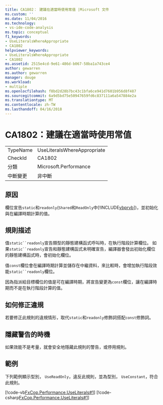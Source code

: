 ```yaml
---
title: CA1802： 建議在適當時使用常值 |Microsoft 文件
ms.custom: ''
ms.date: 11/04/2016
ms.technology:
- vs-ide-code-analysis
ms.topic: conceptual
f1_keywords:
- UseLiteralsWhereAppropriate
- CA1802
helpviewer_keywords:
- UseLiteralsWhereAppropriate
- CA1802
ms.assetid: 2515e4cd-9e61-486d-b067-58ba1a743ce4
author: gewarren
ms.author: gewarren
manager: douge
ms.workload:
- multiple
ms.openlocfilehash: f8bd2d28b7bc43c1bfa6ce941d7601b956d8f487
ms.sourcegitcommit: 6a9d5bd75e50947659fd6c837111a6a547884e2a
ms.translationtype: MT
ms.contentlocale: zh-TW
ms.lasthandoff: 04/16/2018
---
```

# <a name="ca1802-use-literals-where-appropriate"></a>CA1802：建議在適當時使用常值
|||  
|-|-|  
|TypeName|UseLiteralsWhereAppropriate|  
|CheckId|CA1802|  
|分類|Microsoft.Performance|  
|中斷變更|非中斷|  
  
## <a name="cause"></a>原因  
 欄位宣告`static`和`readonly`(`Shared`和`ReadOnly`中[!INCLUDE[vbprvb](../code-quality/includes/vbprvb_md.md)])，並初始化與在編譯時期計算的值。  
  
## <a name="rule-description"></a>規則描述  
 值`static``readonly`宣告類型的靜態建構函式呼叫時，在執行階段計算欄位。 如果`static``readonly`宣告和靜態建構函式未明確宣告，編譯器會發出初始化欄位的靜態建構函式時，會初始化欄位。  
  
 值`const`欄位會在編譯時期計算並儲存在中繼資料，來比較時，會增加執行階段效能`static``readonly`欄位。  
  
 因為指派給目標欄位的值是可在編譯時期，將宣告變更為`const`欄位，讓在編譯時期而不是在執行階段計算的值。  
  
## <a name="how-to-fix-violations"></a>如何修正違規  
 若要修正此規則的違規情形，取代`static`和`readonly`修飾詞搭配`const`修飾詞。  
  
## <a name="when-to-suppress-warnings"></a>隱藏警告的時機  
 如果效能不是考量，就會安全地隱藏此規則的警告，或停用規則。  
  
## <a name="example"></a>範例  
 下列範例顯示型別， `UseReadOnly`，違反此規則，並為型別， `UseConstant`，符合此規則。  
  
 [!code-vb[FxCop.Performance.UseLiterals#1](../code-quality/codesnippet/VisualBasic/ca1802-use-literals-where-appropriate_1.vb)]
 [!code-csharp[FxCop.Performance.UseLiterals#1](../code-quality/codesnippet/CSharp/ca1802-use-literals-where-appropriate_1.cs)]